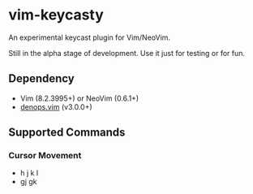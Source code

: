 # vim-keycasty
An experimental keycast plugin for Vim/NeoVim.

Still in the alpha stage of development. Use it just for testing or for fun. 

## Dependency
- Vim (8.2.3995+) or NeoVim (0.6.1+)
- [denops.vim](https://github.com/vim-denops/denops.vim) (v3.0.0+)

## Supported Commands

### Cursor Movement
- h j k l
- gj gk
